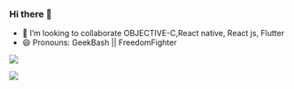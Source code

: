 ### Hi there 👋
- 👯 I’m looking to collaborate OBJECTIVE-C,React native, React js, Flutter
- 😄 Pronouns: GeekBash || FreedomFighter
 

<img src = "https://github-readme-stats.vercel.app/api?username=ranushka-lakmal&&show_icons=true&title_color=ffffff&icon_color=bb2acf&text_color=daf7dc&bg_color=151515">
 
![](https://komarev.com/ghpvc/?username=ranushka-lakmal&label=PROFILE+VIEWS)
